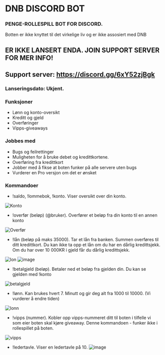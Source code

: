 # DNB DISCORD BOT
### PENGE-ROLLESPILL BOT FOR DISCORD.


Botten er ikke knyttet til det virkelige liv og er ikke assosiert med DNB

## ER IKKE LANSERT ENDA. JOIN SUPPORT SERVER FOR MER INFO!
## Support server: https://discord.gg/6xY52zjBgk
### Lanseringsdato: Ukjent.


### Funksjoner

- Lønn og konto-oversikt
- Kreditt og gjeld
- Overføringer
- Vipps-giveaways

### Jobbes med
- Bugs og feilrettinger
- Muligheten for å bruke debet og kredittkortene.
- Overføring fra kredittkort 
- Jobber med å fikse at boten funker på alle servere uten bugs
- Vurderer en Pro versjon om det er ønsket


### Kommandoer


- !saldo, !lommebok, !konto. Viser oversikt over din konto.

![Konto](https://i.imgur.com/FJ7qOEw.png?v=123)


- !overfør (beløp) (@bruker). Overfører et beløp fra din konto til en annen konto

![Overfør](https://i.imgur.com/9fezZdE.png?v=123)


- !lån (beløp på maks 35000). Tar et lån fra banken. Summen overføres til ditt kredittkort. Du kan ikke ta opp et lån om du har en dårlig kredittsjekk. Om du har over 10 000KR i gjeld får du dårlig kredittsjekk.

![lon](https://user-images.githubusercontent.com/53818982/142240840-f626e252-79b7-4bb6-ba47-3ea2cf7a0b71.png?v=123)
![image](https://user-images.githubusercontent.com/53818982/142242027-d1fb4f3d-632e-4e14-b12b-6bc3f883e4ac.png?v=123)



- !betalgjeld (beløp). Betaler ned et beløp fra gjelden din. Du kan se gjelden med !konto

![betalgjeld](https://user-images.githubusercontent.com/53818982/142240978-2fc68394-dbea-4ab8-b828-682dd823b4c2.png?v=123)


- !lønn. Kan brukes hvert 7. Minutt og gir deg alt fra 1000 til 10000. (Vi vurderer å endre tiden)

![lonn](https://user-images.githubusercontent.com/53818982/142241069-3dd9e4be-992b-4914-b019-64114c5a8357.png?v=123)


- !vipps (nummer). Kobler opp vipps-nummeret ditt til boten i tilfelle vi som eier boten skal kjøre giveaway. Denne kommandoen - funker ikke i rollespillet på boten. 

![vipps](https://user-images.githubusercontent.com/53818982/142241244-5ee54b80-bde4-4ce2-a66a-353e73d4d829.png?v=123)

- !ledertavle. Viser en ledertavle på 10.
![image](https://user-images.githubusercontent.com/53818982/143463865-5c0b9b8d-b2f0-41e2-bdc8-4b19d90d1fc5.png)

